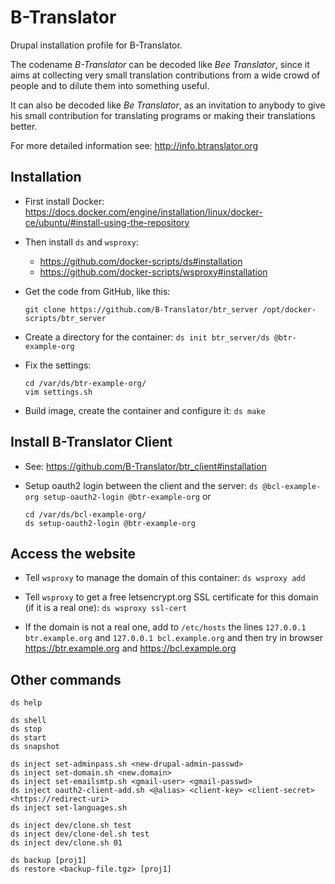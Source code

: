 
# B-Translator

Drupal installation profile for B-Translator.

The codename *B-Translator* can be decoded like *Bee Translator*,
since it aims at collecting very small translation contributions from
a wide crowd of people and to dilute them into something useful.

It can also be decoded like *Be Translator*, as an invitation to
anybody to give his small contribution for translating programs or
making their translations better.

For more detailed information see: http://info.btranslator.org


## Installation

  - First install Docker:
    https://docs.docker.com/engine/installation/linux/docker-ce/ubuntu/#install-using-the-repository

  - Then install `ds` and `wsproxy`:
     + https://github.com/docker-scripts/ds#installation
     + https://github.com/docker-scripts/wsproxy#installation


  - Get the code from GitHub, like this:
    ```
    git clone https://github.com/B-Translator/btr_server /opt/docker-scripts/btr_server
    ```

  - Create a directory for the container: `ds init btr_server/ds @btr-example-org`

  - Fix the settings:
    ```
    cd /var/ds/btr-example-org/
    vim settings.sh
    ```

  - Build image, create the container and configure it: `ds make`


## Install B-Translator Client

  - See: https://github.com/B-Translator/btr_client#installation

  - Setup oauth2 login between the client and the server: `ds @bcl-example-org setup-oauth2-login @btr-example-org`
    or
    ```
    cd /var/ds/bcl-example-org/
    ds setup-oauth2-login @btr-example-org
    ```


## Access the website

  - Tell `wsproxy` to manage the domain of this container: `ds wsproxy add`

  - Tell `wsproxy` to get a free letsencrypt.org SSL certificate for
    this domain (if it is a real one): `ds wsproxy ssl-cert`

  - If the domain is not a real one, add to `/etc/hosts` the lines
    `127.0.0.1 btr.example.org` and `127.0.0.1 bcl.example.org` and
    then try in browser https://btr.example.org and
    https://bcl.example.org


## Other commands

    ds help

    ds shell
    ds stop
    ds start
    ds snapshot

    ds inject set-adminpass.sh <new-drupal-admin-passwd>
    ds inject set-domain.sh <new.domain>
    ds inject set-emailsmtp.sh <gmail-user> <gmail-passwd>
    ds inject oauth2-client-add.sh <@alias> <client-key> <client-secret> <https://redirect-uri>
    ds inject set-languages.sh

    ds inject dev/clone.sh test
    ds inject dev/clone-del.sh test
    ds inject dev/clone.sh 01

    ds backup [proj1]
    ds restore <backup-file.tgz> [proj1]
